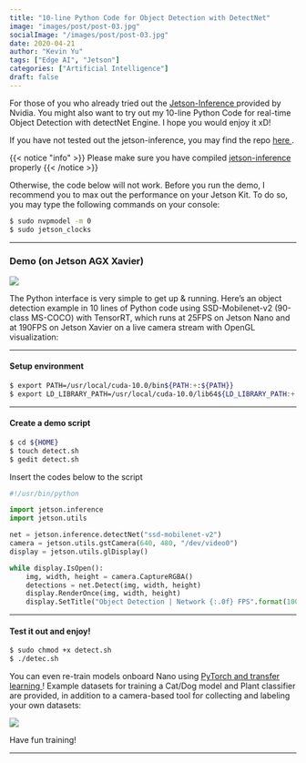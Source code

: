 ```yaml
---
title: "10-line Python Code for Object Detection with DetectNet"
image: "images/post/post-03.jpg"
socialImage: "/images/post/post-03.jpg"
date: 2020-04-21
author: "Kevin Yu"
tags: ["Edge AI", "Jetson"]
categories: ["Artificial Intelligence"]
draft: false
---
```


For those of you who already tried out the [ Jetson-Inference ](https://github.com/dusty-nv/jetson-inference/blob/master/docs/detectnet-camera-2.md) provided by Nvidia. You might also want to try out my 10-line Python Code for real-time Object Detection with detectNet Engine. I hope you would enjoy it xD!

If you have not tested out the jetson-inference, you may find the repo [ here ](https://github.com/dusty-nv/jetson-inference/blob/master/docs/building-repo-2.md).

{{< notice "info" >}}
Please make sure you have compiled [ jetson-inference ](<https://github.com/dusty-nv/jetson-inference/blob/master/docs/detectnet-camera-2.md(opens%20in%20a%20new%20tab)>) properly
{{< /notice >}}

Otherwise, the code below will not work. Before you run the demo, I recommend you to max out the performance on your Jetson Kit. To do so, you may type the following commands on your console:

```bash
$ sudo nvpmodel -m 0
$ sudo jetson_clocks
```

---

### Demo (on Jetson AGX Xavier)

![](https://objectstorage.ap-tokyo-1.oraclecloud.com/n/nrmjjlvckvsb/b/blog-content-20211009/o/post-03-Screen-Shot-2020-04-20-at-12.06.40-AM.png)

The Python interface is very simple to get up & running. Here’s an object detection example in 10 lines of Python code using SSD-Mobilenet-v2 (90-class MS-COCO) with TensorRT, which runs at 25FPS on Jetson Nano and at 190FPS on Jetson Xavier on a live camera stream with OpenGL visualization:

---

#### Setup environment

```bash
$ export PATH=/usr/local/cuda-10.0/bin${PATH:+:${PATH}}
$ export LD_LIBRARY_PATH=/usr/local/cuda-10.0/lib64${LD_LIBRARY_PATH:+:${LD_LIBRARY_PATH}}
```

---

#### Create a demo script

```bash
$ cd ${HOME}
$ touch detect.sh
$ gedit detect.sh
```

Insert the codes below to the script

```python
#!/usr/bin/python

import jetson.inference
import jetson.utils

net = jetson.inference.detectNet("ssd-mobilenet-v2")
camera = jetson.utils.gstCamera(640, 480, "/dev/video0")
display = jetson.utils.glDisplay()

while display.IsOpen():
    img, width, height = camera.CaptureRGBA()
    detections = net.Detect(img, width, height)
    display.RenderOnce(img, width, height)
    display.SetTitle("Object Detection | Network {:.0f} FPS".format(1000.0 / net.GetNetworkTime()))
```

---

#### Test it out and enjoy!

```bash
$ sudo chmod +x detect.sh
$ ./detec.sh
```

You can even re-train models onboard Nano using [ PyTorch and transfer learning ](https://github.com/dusty-nv/jetson-inference/blob/master/docs/pytorch-transfer-learning.md) ! Example datasets for training a Cat/Dog model and Plant classifier are provided, in addition to a camera-based tool for collecting and labeling your own datasets:

![](https://objectstorage.ap-tokyo-1.oraclecloud.com/n/nrmjjlvckvsb/b/blog-content-20211009/o/post-03-0.jpg)

Have fun training!

---

